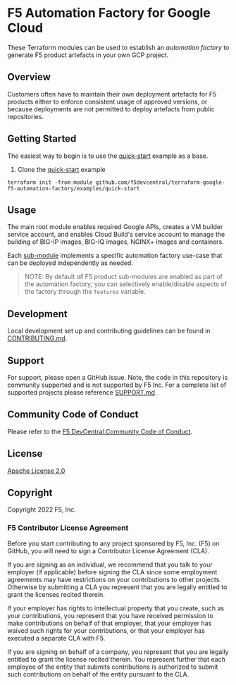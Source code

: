 # F5 Automation Factory for Google Cloud

These Terraform modules can be used to establish an *automation factory* to
generate F5 product artefacts in your own GCP project.

## Overview

Customers often have to maintain their own deployment artefacts for F5 products
either to enforce consistent usage of approved versions, or because deployments
are not permitted to deploy artefacts from public repositories.

## Getting Started

The easiest way to begin is to use the [quick-start](examples/quick-start) example
as a base.

1. Clone the [quick-start](examples/quick-start) example

```shell
terraform init -from-module github.com/f5devcentral/terraform-google-f5-automation-factory/examples/quick-start
```

## Usage

The main root module enables required Google APIs, creates a VM builder service
account, and enables Cloud Build's service account to manage the building of
BIG-IP images, BIG-IQ images, NGINX+ images and containers.

Each [sub-module](modules) implements a specific automation factory use-case that
can be deployed independently as needed.

> NOTE: By default *all* F5 product sub-modules are enabled as part of the automation
> factory; you can selectively enable/disable aspects of the factory through the
> `features` variable.

## Development

Local development set up and contributing guidelines can be found in [CONTRIBUTING.md](CONTRIBUTING.md).

## Support

For support, please open a GitHub issue.  Note, the code in this repository is
community supported and is not supported by F5 Inc.  For a complete list of
supported projects please reference [SUPPORT.md](SUPPORT.md).

## Community Code of Conduct

Please refer to the [F5 DevCentral Community Code of Conduct](code_of_conduct.md).

## License

[Apache License 2.0](LICENSE)

## Copyright

Copyright 2022 F5, Inc.

### F5 Contributor License Agreement

Before you start contributing to any project sponsored by F5, Inc. (F5) on GitHub,
you will need to sign a Contributor License Agreement (CLA).

If you are signing as an individual, we recommend that you talk to your employer
(if applicable) before signing the CLA since some employment agreements may have
restrictions on your contributions to other projects. Otherwise by submitting a
CLA you represent that you are legally entitled to grant the licenses recited therein.

If your employer has rights to intellectual property that you create, such as your
contributions, you represent that you have received permission to make contributions
on behalf of that employer, that your employer has waived such rights for your
contributions, or that your employer has executed a separate CLA with F5.

If you are signing on behalf of a company, you represent that you are legally
entitled to grant the license recited therein. You represent further that each
employee of the entity that submits contributions is authorized to submit such
contributions on behalf of the entity pursuant to the CLA.
